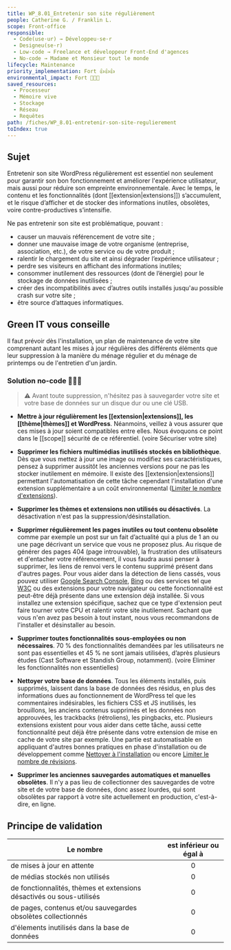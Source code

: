 ```yaml
---
title: WP_8.01_Entretenir son site régulièrement
people: Catherine G. / Franklin L.
scope: Front-office
responsible:
  - Code(use·ur) → Développeu·se·r
  - Designeu(se·r)
  - Low-code → Freelance et développeur Front-End d'agences
  - No-code → Madame et Monsieur tout le monde
lifecycle: Maintenance
priority_implementation: Fort 👍👍👍
environmental_impact: Fort 🌱🌱🌱
saved_resources:
  - Processeur
  - Mémoire vive
  - Stockage
  - Réseau
  - Requêtes
path: /fiches/WP_8.01-entretenir-son-site-regulierement
toIndex: true
---
```


## Sujet

Entretenir son site WordPress régulièrement est essentiel non seulement pour garantir son bon fonctionnement et améliorer l'expérience utilisateur, mais aussi pour réduire son empreinte environnementale. Avec le temps, le contenu et les fonctionnalités (dont [[extension|extensions]]) s’accumulent, et le risque d’afficher et de stocker des informations inutiles, obsolètes, voire contre-productives s’intensifie.

Ne pas entretenir son site est problématique, pouvant :

- causer un mauvais référencement de votre site ;
- donner une mauvaise image de votre organisme (entreprise, association, etc.), de votre service ou de votre produit ;
- ralentir le chargement du site et ainsi dégrader l’expérience utilisateur ;
- perdre ses visiteurs en affichant des informations inutiles;
- consommer inutilement des ressources (dont de l’énergie) pour le stockage de données inutilisées ;
- créer des incompatibilités avec d’autres outils installés jusqu'au possible crash sur votre site ;
- être source d’attaques informatiques.

## Green IT vous conseille

Il faut prévoir dès l'installation, un plan de maintenance de votre site comprenant autant les mises à jour régulières des différents éléments que leur suppression à la manière du ménage régulier et du ménage de printemps ou de l'entretien d'un jardin.

### Solution no-code 🌱🌱🌱

> ⚠️ Avant toute suppression, n'hésitez pas à sauvegarder votre site et votre base de données sur un disque dur ou une clé USB.

- **Mettre à jour régulièrement les [[extension|extensions]], les [[thème|thèmes]] et WordPress**. Néanmoins, veillez à vous assurer que ces mises à jour soient compatibles entre elles. Nous évoquons ce point dans le [[scope]] sécurité de ce référentiel. (voire Sécuriser votre site)

- **Supprimer les fichiers multimédias inutilisés stockés en bibliothèque**. Dès que vous mettez à jour une image ou modifiez ses caractéristiques, pensez à supprimer aussitôt les anciennes versions pour ne pas les stocker inutilement en mémoire. Il existe des [[extension|extensions]] permettant l'automatisation de cette tâche cependant l'installation d'une extension supplémentaire a un coût environnemental ([Limiter le nombre d'extensions](./10.%20Limiter%20le%20nombre%20d'extensions.md)).

- **Supprimer les thèmes et extensions non utilisés ou désactivés**. La désactivation n'est pas la suppression/désinstallation.

- **Supprimer régulièrement les pages inutiles ou tout contenu obsolète** comme par exemple un post sur un fait d’actualité qui a plus de 1 an ou une page décrivant un service que vous ne proposez plus. Au risque de générer des pages 404 (page introuvable), la frustration des utilisateurs et d'entacher votre référencement, il vous faudra aussi penser à supprimer, les liens de renvoi vers le contenu supprimé présent dans d'autres pages. Pour vous aider dans la détection de liens cassés, vous pouvez utiliser [Google Search Console](https://search.google.com/search-console), [Bing](https://www.bing.com/webmasters/help/URL-Inspection-55a30305) ou des services tel que [W3C](https://validator.w3.org/checklink) ou des extensions pour votre navigateur ou cette fonctionnalité est peut-être déjà présente dans une extension déjà installée. Si vous installez une extension spécifique, sachez que ce type d'extension peut faire tourner votre CPU et ralentir votre site inutilement. Sachant que vous n'en avez pas besoin à tout instant, nous vous recommandons de l'installer et désinstaller au besoin.

- **Supprimer toutes fonctionnalités sous-employées ou non nécessaires**. 70 % des fonctionnalités demandées par les utilisateurs ne sont pas essentielles et 45 % ne sont jamais utilisées, d’après plusieurs études (Cast Software et Standish Group, notamment). (voire Eliminer les fonctionnalités non essentielles)

- **Nettoyer votre base de données**. Tous les éléments installés, puis supprimés, laissent dans la base de données des résidus, en plus des informations dues au fonctionnement de WordPress tel que les commentaires indésirables, les fichiers CSS et JS inutilisés, les brouillons, les anciens contenus supprimés et les données non approuvées, les trackbacks (rétroliens), les pingbacks, etc. Plusieurs extensions existent pour vous aider dans cette tâche, aussi cette fonctionnalité peut déjà être présente dans votre extension de mise en cache de votre site par exemple. Une partie est automatisable en appliquant d'autres bonnes pratiques en phase d'installation ou de développement comme [Nettoyer à l'installation](./nettoyer-a-l-installation.md) ou encore [Limiter le nombre de révisions](./15.%20Limiter%20le%20nombre%20de%20r%C3%A9visions.md).

- **Supprimer les anciennes sauvegardes automatiques et manuelles obsolètes**. Il n'y a pas lieu de collectionner des sauvegardes de votre site et de votre base de données, donc assez lourdes, qui sont obsolètes par rapport à votre site actuellement en production, c'est-à-dire, en ligne.

## Principe de validation

| Le nombre                                                            | est inférieur ou égal à |
| -------------------------------------------------------------------- | :---------------------: |
| de mises à jour en attente                                           |            0            |
| de médias stockés non utilisés                                       |            0            |
| de fonctionnalités, thèmes et extensions désactivés ou sous-utilisés |            0            |
| de pages, contenus et/ou sauvegardes obsolètes collectionnés         |            0            |
| d'élements inutilisés dans la base de données                        |            0            |
